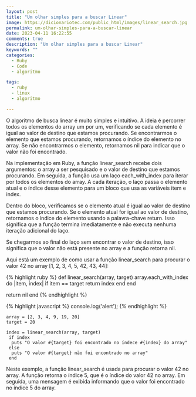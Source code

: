 ```yaml
---
layout: post
title: "Um olhar simples para a buscar Linear"
image: https://dicionariotec.com/public_html/images/linear_search.jpg
permalink: um-olhar-simples-para-a-buscar-linear
date: 2023-04-11 16:22:55
comments: true
description: "Um olhar simples para a buscar Linear"
keywords: ""
categories:
  - Ruby
  - Code
  - algoritmo

tags:
  - ruby
  - linux
  - algoritmo

---
```


O algoritmo de busca linear é muito simples e intuitivo. A ideia é percorrer todos os elementos do array um por um, verificando se cada elemento é igual ao valor de destino que estamos procurando. Se encontrarmos o elemento que estamos procurando, retornamos o índice do elemento no array. Se não encontrarmos o elemento, retornamos nil para indicar que o valor não foi encontrado.

Na implementação em Ruby, a função linear_search recebe dois argumentos: o array a ser pesquisado e o valor de destino que estamos procurando. Em seguida, a função usa um laço each_with_index para iterar por todos os elementos do array. A cada iteração, o laço passa o elemento atual e o índice desse elemento para um bloco que usa as variáveis item e index.

Dentro do bloco, verificamos se o elemento atual é igual ao valor de destino que estamos procurando. Se o elemento atual for igual ao valor de destino, retornamos o índice do elemento usando a palavra-chave return. Isso significa que a função termina imediatamente e não executa nenhuma iteração adicional do laço.

Se chegarmos ao final do laço sem encontrar o valor de destino, isso significa que o valor não está presente no array e a função retorna nil.

Aqui está um exemplo de como usar a função linear_search para procurar o valor 42 no array [1, 2, 3, 4, 5, 42, 43, 44]:

{% highlight ruby %}
def linear_search(array, target)
  array.each_with_index do |item, index|
    if item == target
      return index
    end
  end

  return nil 
end
{% endhighlight %}

{% highlight javascript %}
console.log('alert');
{% endhighlight %}

```
array = [2, 3, 4, 9, 19, 20]
target = 20

index = linear_search(array, target)
 if index 
  puts "O valor #{target} foi encontrado no índece #{index} do array"
 else
  puts "O valor #{target} não foi encontrado no array"
 end

 ```
 Neste exemplo, a função linear_search é usada para procurar o valor 42 no array. A função retorna o índice 5, que é o índice do valor 42 no array. Em seguida, uma mensagem é exibida informando que o valor foi encontrado no índice 5 do array.